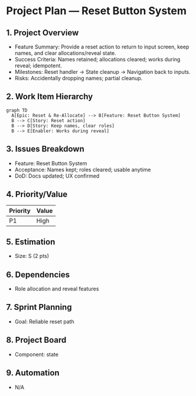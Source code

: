 # Project Plan — Reset Button System

## 1. Project Overview
- Feature Summary: Provide a reset action to return to input screen, keep names, and clear allocations/reveal state.
- Success Criteria: Names retained; allocations cleared; works during reveal; idempotent.
- Milestones: Reset handler → State cleanup → Navigation back to inputs.
- Risks: Accidentally dropping names; partial cleanup.

## 2. Work Item Hierarchy
```mermaid
graph TD
  A[Epic: Reset & Re-Allocate] --> B[Feature: Reset Button System]
  B --> C[Story: Reset action]
  B --> D[Story: Keep names, clear roles]
  B --> E[Enabler: Works during reveal]
```

## 3. Issues Breakdown
- Feature: Reset Button System
- Acceptance: Names kept; roles cleared; usable anytime
- DoD: Docs updated; UX confirmed

## 4. Priority/Value
| Priority | Value |
|---|---|
| P1 | High |

## 5. Estimation
- Size: S (2 pts)

## 6. Dependencies
- Role allocation and reveal features

## 7. Sprint Planning
- Goal: Reliable reset path

## 8. Project Board
- Component: state

## 9. Automation
- N/A
